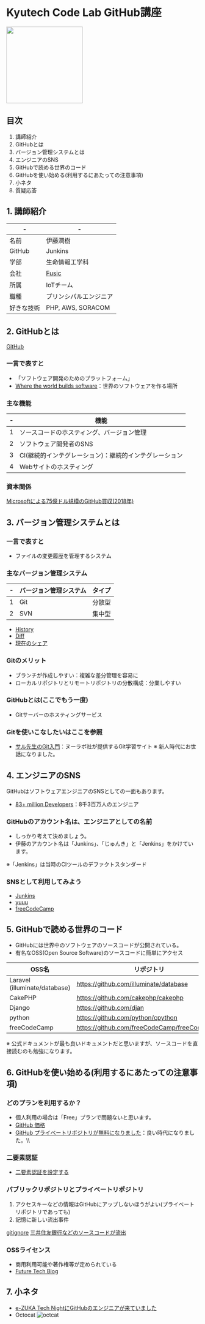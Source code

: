 # Kyutech Code Lab GitHub講座

<img src="https://ja.wizcase.com/wp-content/uploads/2022/03/GitHub-Logo.png" width="200">

## 目次
1. 講師紹介
2. GitHubとは
3. バージョン管理システムとは
4. エンジニアのSNS
5. GitHubで読める世界のコード
6. GitHubを使い始める(利用するにあたっての注意事項)
7. 小ネタ
8. 質疑応答

## 1. 講師紹介

|  -  |  -  |
| ---- | ---- |
|  名前  |  伊藤潤樹  |
|  GitHub  |  Junkins  |
|  学部  |  生命情報工学科  |
|  会社  |  [Fusic](https://fusic.co.jp/ "Fusic")  |
|  所属  |  IoTチーム  |
|  職種  |  プリンシパルエンジニア  |
|  好きな技術  |  PHP, AWS, SORACOM  |

## 2. GitHubとは
[GitHub](https://github.com/ "GitHub")

### 一言で表すと
- 「ソフトウェア開発のためのプラットフォーム」
- [Where the world builds software](https://github.com/about "GitHub")：世界のソフトウェアを作る場所

### 主な機能
|  -  |  機能  |
| ---- | ---- |
|  1  |  ソースコードのホスティング、バージョン管理  |
|  2  |  ソフトウェア開発者のSNS  |
|  3  |  CI(継続的インテグレーション)：継続的インテグレーション  |
|  4  |  Webサイトのホスティング  |

### 資本関係
[Microsoftによる75億ドル規模のGitHub買収(2018年)](https://japan.zdnet.com/article/35127696/ "Fusic")

## 3. バージョン管理システムとは

### 一言で表すと
- ファイルの変更履歴を管理するシステム

### 主なバージョン管理システム
|  -  |  バージョン管理システム  | タイプ |
| ---- | ---- | ---- |
|  1  |  Git | 分散型 |
|  2  |  SVN  | 集中型 |

- [History](https://github.com/Junkins/kyutech-code-lab-day1/commits/main/README.md)
- [Diff](https://github.com/Junkins/kyutech-code-lab-day1/commit/c5bae121aef87d5f7c0e8c1ad4c0fd911fdfd225)
- [現在のシェア](https://trends.google.com/trends/explore?q=%2Fm%2F05vqwg,%2Fm%2F09d6g,%2Fm%2F012ct9,%2Fm%2F08441_&hl=en-US&tz=&tz= "バージョン管理システムシェア")

### Gitのメリット
 - ブランチが作成しやすい：複雑な差分管理を容易に
 - ローカルリポジトリとリモートリポジトリの分散構成：分業しやすい

### GitHubとは(ここでもう一度)
 - Gitサーバーのホスティングサービス

### Gitを使いこなしたいはここを参照
 - [サル先生のGit入門](https://backlog.com/ja/git-tutorial/)：ヌーラボ社が提供するGit学習サイト
※ 新人時代にお世話になりました。

## 4. エンジニアのSNS

GitHubはソフトウェアエンジニアのSNSとしての一面もあります。

- [83+ million Developers](https://github.com/about "GitHub")：8千3百万人のエンジニア

### GitHubのアカウント名は、エンジニアとしての名前

- しっかり考えて決めましょう。
- 伊藤のアカウント名は「Junkins」、「じゅんき」と「Jenkins」をかけています。

※「Jenkins」は当時のCIツールのデファクトスタンダード

### SNSとして利用してみよう

 - [Junkins](https://github.com/junkins)
 - [yuuu](https://github.com/yuuu)
 - [freeCodeCamp](https://www.freecodecamp.org/japanese/news/learn-programming-by-yourself-freecodecamp-japanese-released/)

## 5. GitHubで読める世界のコード

- GitHubには世界中のソフトウェアのソースコードが公開されている。
- 有名なOSS(Open Source Software)のソースコードに簡単にアクセス

|  OSS名  |  リポジトリ  |
| ---- | ---- |
|  Laravel (illuminate/database) | https://github.com/illuminate/database |
|  CakePHP  | https://github.com/cakephp/cakephp |
|  Django  | https://github.com/djan |
|  python  | https://github.com/python/cpython |
| freeCodeCamp | https://github.com/freeCodeCamp/freeCodeCamp |

※ 公式ドキュメントが最も良いドキュメントだと思いますが、ソースコードを直接読むのも勉強になります。

## 6. GitHubを使い始める(利用するにあたっての注意事項)

### どのプランを利用するか？
- 個人利用の場合は「Free」プランで問題ないと思います。 
- [GitHub 価格](https://github.co.jp/pricing.html)
- [GitHub プライベートリポジトリが無料になりました](https://github.blog/2019-01-07-new-year-new-github/)：良い時代になりました。\\\

### 二要素認証

- [二要素認証を設定する](https://docs.github.com/ja/authentication/securing-your-account-with-two-factor-authentication-2fa/configuring-two-factor-authentication)

### パブリックリポジトリとプライベートリポジトリ
1. アクセスキーなどの情報はGitHubにアップしないほうがよい(プライベートリポジトリであっても)
2. 記憶に新しい流出事件

[gitignore](http://git-scm.com/docs/gitignore)
[三井住友銀行などのソースコードが流出](https://www.itmedia.co.jp/news/articles/2101/29/news107.html)

### OSSライセンス
- 商用利用可能や著作権等が定められている
- [Future Tech Blog](https://future-architect.github.io/articles/20200821/)

## 7. 小ネタ
- [e-ZUKA Tech NightにGitHubのエンジニアが来ていました](https://ko31.github.io/atnd-archive/event/36926.html)
- Octocat
![octcat](https://user-images.githubusercontent.com/2044958/174468327-b1ec61a3-fc3d-42fb-833f-8ac0ecea5fb3.png)

